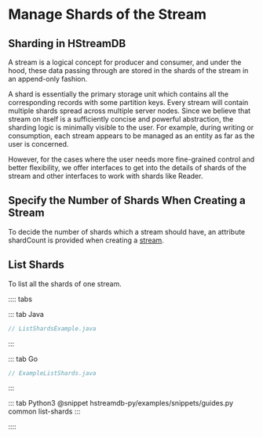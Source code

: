 # Manage Shards of the Stream

## Sharding in HStreamDB

A stream is a logical concept for producer and consumer, and under the hood,
these data passing through are stored in the shards of the stream in an
append-only fashion.

A shard is essentially the primary storage unit which contains all the
corresponding records with some partition keys. Every stream will contain
multiple shards spread across multiple server nodes. Since we believe that
stream on itself is a sufficiently concise and powerful abstraction, the
sharding logic is minimally visible to the user. For example, during writing or
consumption, each stream appears to be managed as an entity as far as the user
is concerned.

However, for the cases where the user needs more fine-grained control and better
flexibility, we offer interfaces to get into the details of shards of the stream
and other interfaces to work with shards like Reader.

## Specify the Number of Shards When Creating a Stream

To decide the number of shards which a stream should have, an attribute
shardCount is provided when creating a
[stream](./stream.md#attributes-of-a-stream).

## List Shards

To list all the shards of one stream.

:::: tabs

::: tab Java

```java
// ListShardsExample.java
```

:::

::: tab Go

```java
// ExampleListShards.java
```

:::

::: tab Python3
@snippet hstreamdb-py/examples/snippets/guides.py common list-shards
:::

::::
